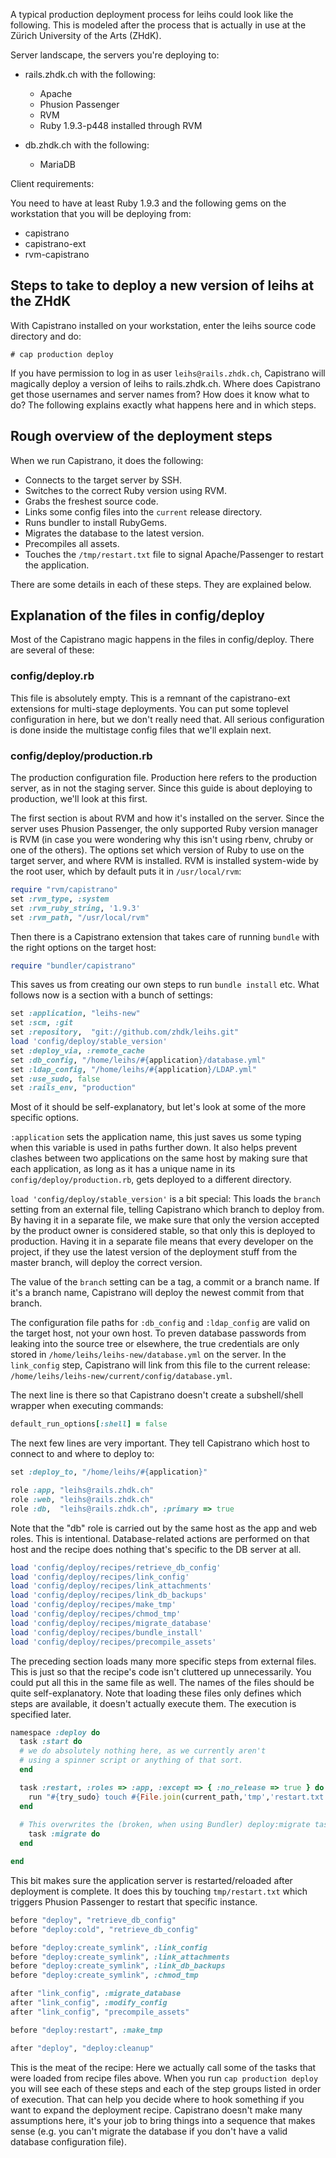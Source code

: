A typical production deployment process for leihs could look like the following. This is modeled after the process that is actually in use at the Zürich University of the Arts (ZHdK).

Server landscape, the servers you're deploying to:

* rails.zhdk.ch with the following:
  * Apache
  * Phusion Passenger
  * RVM
  * Ruby 1.9.3-p448 installed through RVM

* db.zhdk.ch with the following:
  * MariaDB


Client requirements:

You need to have at least Ruby 1.9.3 and the following gems on the workstation that you will be deploying from:

* capistrano
* capistrano-ext
* rvm-capistrano


## Steps to take to deploy a new version of leihs at the ZHdK

With Capistrano installed on your workstation, enter the leihs source code directory and do:

    # cap production deploy

If you have permission to log in as user `leihs@rails.zhdk.ch`, Capistrano will magically deploy a version of leihs to rails.zhdk.ch. Where does Capistrano get those usernames and server names from? How does it know what to do? The following explains exactly what happens here and in which steps.


## Rough overview of the deployment steps

When we run Capistrano, it does the following:

* Connects to the target server by SSH.
* Switches to the correct Ruby version using RVM.
* Grabs the freshest source code.
* Links some config files into the `current` release directory.
* Runs bundler to install RubyGems.
* Migrates the database to the latest version.
* Precompiles all assets.
* Touches the `/tmp/restart.txt` file to signal Apache/Passenger to restart the application.

There are some details in each of these steps. They are explained below.

## Explanation of the files in config/deploy

Most of the Capistrano magic happens in the files in config/deploy. There are several of these:

### config/deploy.rb

This file is absolutely empty. This is a remnant of the capistrano-ext extensions for multi-stage deployments. You can put some toplevel configuration in here, but we don't really need that. All serious configuration is done inside the multistage config files that we'll explain next.


### config/deploy/production.rb

The production configuration file. Production here refers to the production server, as in not the staging server. Since this guide is about deploying to production, we'll look at this first.

The first section is about RVM and how it's installed on the server. Since the server uses Phusion Passenger, the only supported Ruby version manager is RVM (in case you were wondering why this isn't using rbenv, chruby or one of the others). The options set which version of Ruby to use on the target server, and where RVM is installed. RVM is installed system-wide by the root user, which by default puts it in `/usr/local/rvm`:

```ruby
require "rvm/capistrano"
set :rvm_type, :system
set :rvm_ruby_string, '1.9.3'
set :rvm_path, "/usr/local/rvm"
```

Then there is a Capistrano extension that takes care of running `bundle` with the right options on the target host:

```ruby
require "bundler/capistrano"
```

This saves us from creating our own steps to run `bundle install` etc. What follows now is a section with a bunch of settings:


```ruby
set :application, "leihs-new"
set :scm, :git
set :repository,  "git://github.com/zhdk/leihs.git"
load 'config/deploy/stable_version'
set :deploy_via, :remote_cache
set :db_config, "/home/leihs/#{application}/database.yml"
set :ldap_config, "/home/leihs/#{application}/LDAP.yml"
set :use_sudo, false
set :rails_env, "production"
```

Most of it should be self-explanatory, but let's look at some of the more specific options. 

`:application` sets the application name, this just saves us some typing when this variable is used in paths further down. It also helps prevent clashes between two applications on the same host by making sure that each application, as long as it has a unique name in its `config/deploy/production.rb`, gets deployed to a different directory.

`load 'config/deploy/stable_version'` is a bit special: This loads the `branch` setting from an external file, telling Capistrano which branch to deploy from. By having it in a separate file, we make sure that only the version accepted by the product owner is considered stable, so that only this is deployed to production. Having it in a separate file means that every developer on the project, if they use the latest version of the deployment stuff from the master branch, will deploy the correct version.

The value of the `branch` setting can be a tag, a commit or a branch name. If it's a branch name, Capistrano will deploy the newest commit from that branch.

The configuration file paths for `:db_config` and `:ldap_config` are valid on the target host, not your own host. To preven database passwords from leaking into the source tree or elsewhere, the true credentials are only stored in `/home/leihs/leihs-new/database.yml` on the server. In the `link_config` step, Capistrano will link from this file to the current release: `/home/leihs/leihs-new/current/config/database.yml`.


The next line is there so that Capistrano doesn't create a subshell/shell wrapper when executing commands:

```ruby
default_run_options[:shell] = false
```

The next few lines are very important. They tell Capistrano which host to connect to and where to deploy to:

```ruby
set :deploy_to, "/home/leihs/#{application}"

role :app, "leihs@rails.zhdk.ch"
role :web, "leihs@rails.zhdk.ch"
role :db,  "leihs@rails.zhdk.ch", :primary => true
```

Note that the "db" role is carried out by the same host as the app and web roles. This is intentional. Database-related actions are performed on that host and the recipe does nothing that's specific to the DB server at all.


```ruby
load 'config/deploy/recipes/retrieve_db_config'
load 'config/deploy/recipes/link_config'
load 'config/deploy/recipes/link_attachments'
load 'config/deploy/recipes/link_db_backups'
load 'config/deploy/recipes/make_tmp'
load 'config/deploy/recipes/chmod_tmp'
load 'config/deploy/recipes/migrate_database'
load 'config/deploy/recipes/bundle_install'
load 'config/deploy/recipes/precompile_assets'
```

The preceding section loads many more specific steps from external files. This is just so that the recipe's code isn't cluttered up unnecessarily. You could put all this in the same file as well. The names of the files should be quite self-explanatory. Note that loading these files only defines which steps are available, it doesn't actually execute them. The execution is specified later.


```ruby
namespace :deploy do
  task :start do
  # we do absolutely nothing here, as we currently aren't
  # using a spinner script or anything of that sort.
  end

  task :restart, :roles => :app, :except => { :no_release => true } do
    run "#{try_sudo} touch #{File.join(current_path,'tmp','restart.txt')}"
  end
  
  # This overwrites the (broken, when using Bundler) deploy:migrate task
    task :migrate do
  end

end
```

This bit makes sure the application server is restarted/reloaded after deployment is complete. It does this by touching `tmp/restart.txt` which triggers Phusion Passenger to restart that specific instance.



```ruby
before "deploy", "retrieve_db_config"
before "deploy:cold", "retrieve_db_config"

before "deploy:create_symlink", :link_config
before "deploy:create_symlink", :link_attachments
before "deploy:create_symlink", :link_db_backups
before "deploy:create_symlink", :chmod_tmp

after "link_config", :migrate_database
after "link_config", :modify_config
after "link_config", "precompile_assets"

before "deploy:restart", :make_tmp

after "deploy", "deploy:cleanup"
```

This is the meat of the recipe: Here we actually call some of the tasks that were loaded from recipe files above. When you run `cap production deploy` you will see each of these steps and each of the step groups listed in order of execution. That can help you decide where to hook something if you want to expand the deployment recipe. Capistrano doesn't make many assumptions here, it's your job to bring things into a sequence that makes sense (e.g. you can't migrate the database if you don't have a valid database configuration file).
